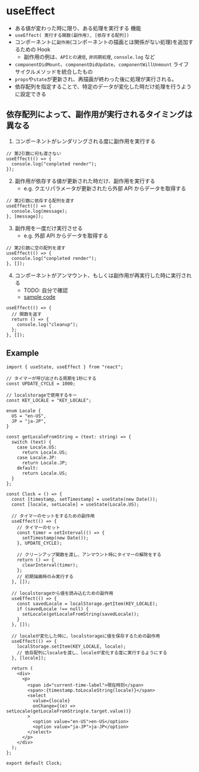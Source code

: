 # useEffect

- ある値が変わった時に限り、ある処理を実行する 機能
- `useEffect( 実行する関数(副作用), [依存する配列])`
- コンポーネントに`副作用`(コンポーネントの描画とは関係がない処理)を追加するための Hook
  - 副作用の例は、`APIとの通信`, `非同期処理`, `console.log` など
- `componentDidMount`、`componentDidUpdate`、`componentWillUnmount` ライフサイクルメソッドを統合したもの
- `props`や`state`が更新され、再描画が終わった後に処理が実行される。
- 依存配列を指定することで、特定のデータが変化した時だけ処理を行うように設定できる

## 依存配列によって、副作用が実行されるタイミングは異なる

1. コンポーネントがレンダリングされる度に副作用を実行する

```tsx
// 第2引数に何も渡さない
useEffect(() => {
  console.log("conpleted render");
});
```

2. 副作用が依存する値が更新された時だけ、副作用を実行する
   - e.g. クエリパラメータが更新されたら外部 API からデータを取得する

```tsx
// 第2引数に依存する配列を渡す
useEffect(() => {
  console.log(message);
}, [message]);
```

3. 副作用を一度だけ実行させる
   - e.g. 外部 API からデータを取得する

```tsx
// 第2引数に空の配列を渡す
useEffect(() => {
  console.log("conpleted render");
}, []);
```

4. コンポーネントがアンマウント、もしくは副作用が再実行した時に実行される
   - TODO: 自分で確認
   - [sample code](https://codesandbox.io/s/04-useeffectdekurinatuputaimawoxuechusuruchuliwoshixingsaseru-gygtc)

```tsx
useEffect(() => {
  // 関数を返す
  return () => {
    console.log("cleanup");
  };
}, []);
```

## Example

```tsx
import { useState, useEffect } from "react";

// タイマーが呼び出される周期を1秒にする
const UPDATE_CYCLE = 1000;

// localstorageで使用するキー
const KEY_LOCALE = "KEY_LOCALE";

enum Locale {
  US = "en-US",
  JP = "ja-JP",
}

const getLocaleFromString = (text: string) => {
  switch (text) {
    case Locale.US:
      return Locale.US;
    case Locale.JP:
      return Locale.JP;
    default:
      return Locale.US;
  }
};

const Clock = () => {
  const [timestamp, setTimestamp] = useState(new Date());
  const [locale, setLocale] = useState(Locale.US);

  // タイマーのセットをするための副作用
  useEffect(() => {
    // タイマーのセット
    const timer = setInterval(() => {
      setTimestamp(new Date());
    }, UPDATE_CYCLE);

    // クリーンアップ関数を渡し、アンマウント時にタイマーの解除をする
    return () => {
      clearInterval(timer);
    };
    // 初期描画時のみ実行する
  }, []);

  // localstorageから値を読み込むための副作用
  useEffect(() => {
    const savedLocale = localStorage.getItem(KEY_LOCALE);
    if (savedLocale !== null) {
      setLocale(getLocaleFromString(savedLocale));
    }
  }, []);

  // localeが変化した時に、localstorageに値を保存するための副作用
  useEffect(() => {
    localStorage.setItem(KEY_LOCALE, locale);
    // 依存配列にlocaleを渡し、localeが変化する度に実行するようにする
  }, [locale]);

  return (
    <div>
      <p>
        <span id="current-time-label">現在時刻</span>
        <span>:{timestamp.toLocaleString(locale)}</span>
        <select
          value={locale}
          onChange={(e) => setLocale(getLocaleFromString(e.target.value))}
        >
          <option value="en-US">en-US</option>
          <option value="ja-JP">ja-JP</option>
        </select>
      </p>
    </div>
  );
};

export default Clock;
```
